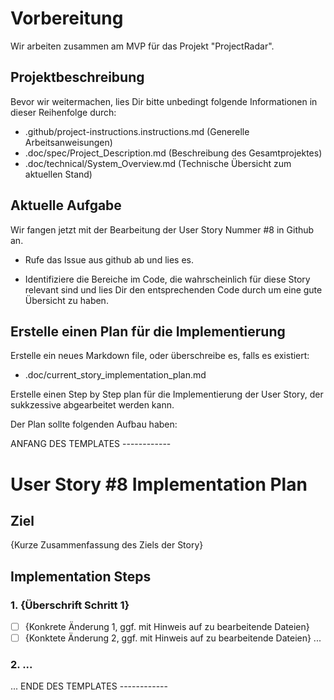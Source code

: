 # Vorbereitung

Wir arbeiten zusammen am MVP für das Projekt "ProjectRadar".

## Projektbeschreibung

Bevor wir weitermachen, lies Dir bitte unbedingt folgende Informationen in dieser Reihenfolge durch:

- .github/project-instructions.instructions.md (Generelle Arbeitsanweisungen)
- .doc/spec/Project_Description.md (Beschreibung des Gesamtprojektes)
- .doc/technical/System_Overview.md (Technische Übersicht zum aktuellen Stand)

## Aktuelle Aufgabe

Wir fangen jetzt mit der Bearbeitung der User Story Nummer #8 in Github an.

- Rufe das Issue aus github ab und lies es.

- Identifiziere die Bereiche im Code, die wahrscheinlich für diese Story relevant sind und lies Dir den entsprechenden Code durch um eine gute Übersicht zu haben.

## Erstelle einen Plan für die Implementierung

Erstelle ein neues Markdown file, oder überschreibe es, falls es existiert: 

- .doc/current_story_implementation_plan.md

Erstelle einen Step by Step plan für die Implementierung der User Story,
der sukkzessive abgearbeitet werden kann.

Der Plan sollte folgenden Aufbau haben:

ANFANG DES TEMPLATES ------------
# User Story #8 Implementation Plan

## Ziel
{Kurze Zusammenfassung des Ziels der Story}

## Implementation Steps

### 1. {Überschrift Schritt 1}

- [ ] {Konkrete Änderung 1, ggf. mit Hinweis auf zu bearbeitende Dateien}
- [ ] {Konktete Änderung 2, ggf. mit Hinweis auf zu bearbeitende Dateien}
...

### 2. ...

...
ENDE DES TEMPLATES ------------
